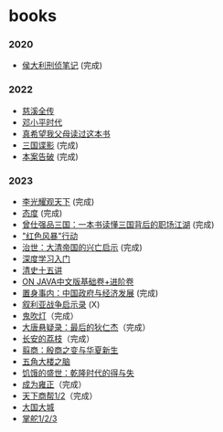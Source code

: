 # books

### 2020

- [侯大利刑侦笔记](https://github.com/william-hyx/books/issues/3) (完成)


### 2022

- [慈溪全传](https://github.com/william-hyx/books/issues/2) 
- [邓小平时代](https://github.com/william-hyx/books/issues/4) 
- [真希望我父母读过这本书](https://github.com/william-hyx/books/issues/5)
- [三国谍影](https://github.com/william-hyx/books/issues/38) (完成)
- [本案告破](https://github.com/william-hyx/books/issues/39) (完成)

### 2023

- [李光耀观天下](https://github.com/william-hyx/books/issues/41) (完成)
- [态度](https://github.com/william-hyx/books/issues/42) (完成)
- [曾仕强品三国：一本书读懂三国背后的职场江湖](https://github.com/william-hyx/books/issues/49) (完成)
- ["红色风暴"行动](https://github.com/william-hyx/books/issues/47)
- [治世：大清帝国的兴亡启示](https://github.com/william-hyx/books/issues/50) (完成)
- [深度学习入门](https://github.com/william-hyx/books/issues/51)
- [清史十五讲](https://github.com/william-hyx/books/issues/52)
- [ON JAVA中文版基础卷+进阶卷](https://github.com/william-hyx/books/issues/54)
- [置身事内：中国政府与经济发展](https://github.com/william-hyx/books/issues/16) (完成)
- [叙利亚战争启示录](https://github.com/william-hyx/books/issues/59) (X)
- [鬼吹灯](https://github.com/william-hyx/books/issues/60)（完成）
- [大唐悬疑录：最后的狄仁杰](https://github.com/william-hyx/books/issues/61)（完成）
- [长安的荔枝](https://github.com/william-hyx/books/issues/62)（完成）
- [翦商：殷商之变与华夏新生](https://github.com/william-hyx/books/issues/63)
- [五角大楼之脑](https://github.com/william-hyx/books/issues/64)
- [饥饿的盛世：乾隆时代的得与失](https://github.com/william-hyx/books/issues/65)
- [成为雍正](https://github.com/william-hyx/books/issues/66)（完成）
- [天下商帮1/2](https://github.com/william-hyx/books/issues/67)（完成）
- [大国大城](https://github.com/william-hyx/books/issues/68)
- [掌舵1/2/3](https://github.com/william-hyx/books/issues/69)
